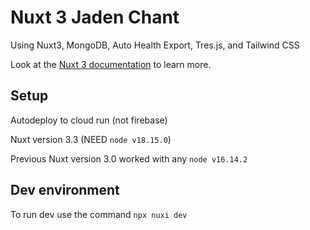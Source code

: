 # Nuxt 3 Jaden Chant

Using Nuxt3, MongoDB, Auto Health Export, Tres.js, and Tailwind CSS

Look at the [Nuxt 3 documentation](https://nuxt.com/docs/getting-started/introduction) to learn more.

## Setup

Autodeploy to cloud run (not firebase)

Nuxt version 3.3 (NEED `node v18.15.0`)

Previous Nuxt version 3.0 worked with any `node v16.14.2`

## Dev environment

To run dev use the command `npx nuxi dev`
